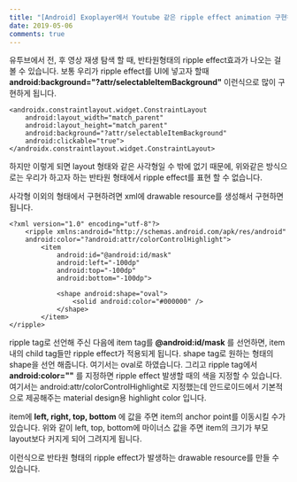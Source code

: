 ```yaml
---
title: "[Android] Exoplayer에서 Youtube 같은 ripple effect animation 구현하기"
date: 2019-05-06
comments: true
---
```


유투브에서 전, 후 영상 재생 탐색 할 때, 반타원형태의 ripple effect효과가 나오는 걸 볼 수 있습니다.
보통 우리가 ripple effect를 UI에 넣고자 할때
**android:background="?attr/selectableItemBackground"**
이런식으로 많이 구현하게 됩니다.

~~~
<androidx.constraintlayout.widget.ConstraintLayout
    android:layout_width="match_parent"
    android:layout_height="match_parent"
    android:background="?attr/selectableItemBackground"
    android:clickable="true">
</androidx.constraintlayout.widget.ConstraintLayout>
~~~

하지만 이렇게 되면 layout 형태와 같은 사각형일 수 밖에 없기 때문에, 
위와같은 방식으로는 우리가 하고자 하는 반타원 형태에서 ripple effect를 표현 할 수 없습니다.

사각형 이외의 형태에서 구현하려면 xml에 drawable resource를 생성해서 구현하면 됩니다.

~~~
<?xml version="1.0" encoding="utf-8"?>
    <ripple xmlns:android="http://schemas.android.com/apk/res/android"
    android:color="?android:attr/colorControlHighlight">
        <item
            android:id="@android:id/mask"
            android:left="-100dp"
            android:top="-100dp"
            android:bottom="-100dp">

            <shape android:shape="oval">
                <solid android:color="#000000" />
            </shape>
        </item>
</ripple>
~~~

ripple tag로 선언해 주신 다음에 item tag를 **@android:id/mask** 를 선언하면,
item 내의 child tag들만 ripple effect가 적용되게 됩니다.
shape tag로 원하는 형태의 shape을 선언 해줍니다. 여기서는 oval로 하였습니다.
그리고 ripple tag에서 **android:color="<color>"** 를 지정하면 
ripple effect 발생할 때의 색을 지정할 수 있습니다.
여기서는 android:attr/colorControlHighlight로 지정했는데 
안드로이드에서 기본적으로 제공해주는 material design용 highlight color 입니다.

item에 **left, right, top, bottom** 에 값을 주면 item의 anchor point를 이동시킬 수가 있습니다.
위와 같이 left, top, bottom에 마이너스 값을 주면 item의 크기가 부모 layout보다 커지게 되어 그려지게 됩니다.

이런식으로 반타원 형태의 ripple effect가 발생하는 drawable resource를 만들 수 있습니다.

